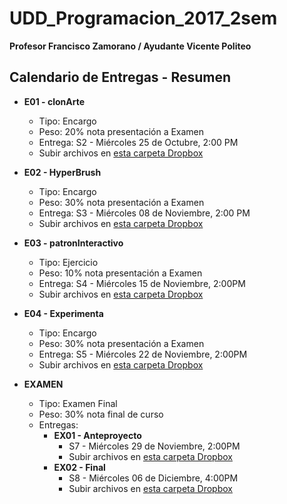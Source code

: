 # UDD_Programacion_2017_2sem
**Profesor Francisco Zamorano / Ayudante Vicente Politeo**

## Calendario de Entregas - Resumen
* **E01 - clonArte**
  * Tipo: Encargo
  * Peso: 20% nota presentación a Examen
  * Entrega: S2 - Miércoles 25 de Octubre, 2:00 PM
  * Subir archivos en [esta carpeta Dropbox](https://www.dropbox.com/request/CL4dZLEXiOL2k60VdsMC)


* **E02 - HyperBrush**
  * Tipo: Encargo
  * Peso: 30% nota presentación a Examen
  * Entrega: S3 - Miércoles 08 de Noviembre, 2:00 PM
  * Subir archivos en [esta carpeta Dropbox](https://www.dropbox.com/request/33OfZK3xQVq3Ik40UBRq)


* **E03 - patronInteractivo**
  * Tipo: Ejercicio
  * Peso: 10% nota presentación a Examen
  * Entrega: S4 - Miércoles 15 de Noviembre, 2:00PM
  * Subir archivos en [esta carpeta Dropbox](https://www.dropbox.com/request/TJ6KhNTsNkMCNPPRcTFC)


* **E04 - Experimenta**
  * Tipo: Encargo
  * Peso: 30% nota presentación a Examen
  * Entrega: S5 - Miércoles 22 de Noviembre, 2:00PM
  * Subir archivos en [esta carpeta Dropbox](https://www.dropbox.com/request/bNG8s1kUNmuha5GU8pZx)


* **EXAMEN**
  * Tipo: Examen Final
  * Peso: 30% nota final de curso
  * Entregas:
    * **EX01 - Anteproyecto**
      * S7 - Miércoles 29 de Noviembre, 2:00PM
      * Subir archivos en [esta carpeta Dropbox](https://www.dropbox.com/request/tSYkKijiBQlj2q0hHHK3)
    * **EX02 - Final**
      * S8 - Miércoles 06 de Diciembre, 4:00PM
      * Subir archivos en [esta carpeta Dropbox](https://www.dropbox.com/request/baex2vwiVaO7QVa0aZzP)
